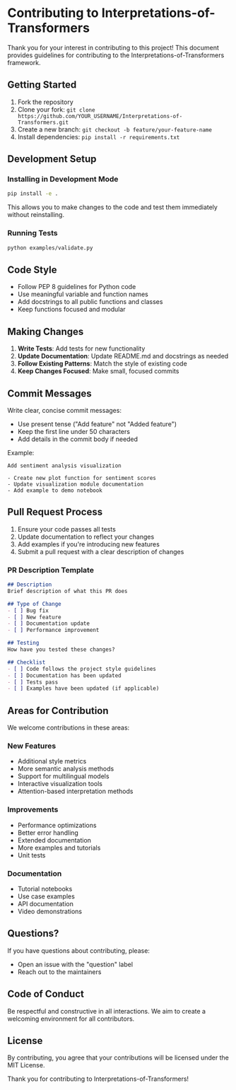 # Contributing to Interpretations-of-Transformers

Thank you for your interest in contributing to this project! This document provides guidelines for contributing to the Interpretations-of-Transformers framework.

## Getting Started

1. Fork the repository
2. Clone your fork: `git clone https://github.com/YOUR_USERNAME/Interpretations-of-Transformers.git`
3. Create a new branch: `git checkout -b feature/your-feature-name`
4. Install dependencies: `pip install -r requirements.txt`

## Development Setup

### Installing in Development Mode

```bash
pip install -e .
```

This allows you to make changes to the code and test them immediately without reinstalling.

### Running Tests

```bash
python examples/validate.py
```

## Code Style

- Follow PEP 8 guidelines for Python code
- Use meaningful variable and function names
- Add docstrings to all public functions and classes
- Keep functions focused and modular

## Making Changes

1. **Write Tests**: Add tests for new functionality
2. **Update Documentation**: Update README.md and docstrings as needed
3. **Follow Existing Patterns**: Match the style of existing code
4. **Keep Changes Focused**: Make small, focused commits

## Commit Messages

Write clear, concise commit messages:
- Use present tense ("Add feature" not "Added feature")
- Keep the first line under 50 characters
- Add details in the commit body if needed

Example:
```
Add sentiment analysis visualization

- Create new plot function for sentiment scores
- Update visualization module documentation
- Add example to demo notebook
```

## Pull Request Process

1. Ensure your code passes all tests
2. Update documentation to reflect your changes
3. Add examples if you're introducing new features
4. Submit a pull request with a clear description of changes

### PR Description Template

```markdown
## Description
Brief description of what this PR does

## Type of Change
- [ ] Bug fix
- [ ] New feature
- [ ] Documentation update
- [ ] Performance improvement

## Testing
How have you tested these changes?

## Checklist
- [ ] Code follows the project style guidelines
- [ ] Documentation has been updated
- [ ] Tests pass
- [ ] Examples have been updated (if applicable)
```

## Areas for Contribution

We welcome contributions in these areas:

### New Features
- Additional style metrics
- More semantic analysis methods
- Support for multilingual models
- Interactive visualization tools
- Attention-based interpretation methods

### Improvements
- Performance optimizations
- Better error handling
- Extended documentation
- More examples and tutorials
- Unit tests

### Documentation
- Tutorial notebooks
- Use case examples
- API documentation
- Video demonstrations

## Questions?

If you have questions about contributing, please:
- Open an issue with the "question" label
- Reach out to the maintainers

## Code of Conduct

Be respectful and constructive in all interactions. We aim to create a welcoming environment for all contributors.

## License

By contributing, you agree that your contributions will be licensed under the MIT License.

Thank you for contributing to Interpretations-of-Transformers!
